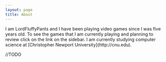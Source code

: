 ```yaml
---
layout: page
title: About
---
```


<p class="message">
I am LordFluffyPants and I have been playing video games since I was five years old. To see the games that I am currently playing and planning to review click on the link on the sidebar. I am currently studying computer science at [Christopher Newport University](http://cnu.edu).
</p>

//TODO
